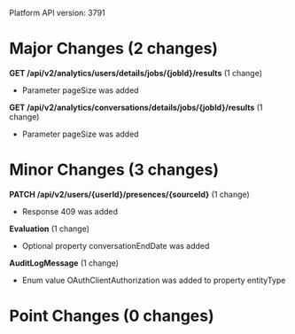 Platform API version: 3791


# Major Changes (2 changes)

**GET /api/v2/analytics/users/details/jobs/{jobId}/results** (1 change)

* Parameter pageSize was added

**GET /api/v2/analytics/conversations/details/jobs/{jobId}/results** (1 change)

* Parameter pageSize was added


# Minor Changes (3 changes)

**PATCH /api/v2/users/{userId}/presences/{sourceId}** (1 change)

* Response 409 was added

**Evaluation** (1 change)

* Optional property conversationEndDate was added

**AuditLogMessage** (1 change)

* Enum value OAuthClientAuthorization was added to property entityType


# Point Changes (0 changes)
